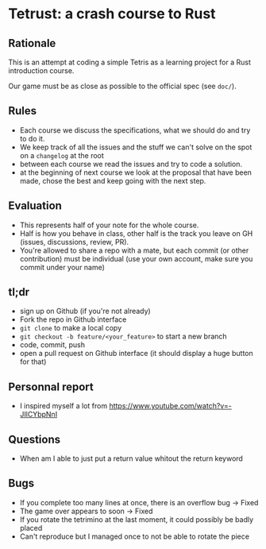 # Tetrust: a crash course to Rust

## Rationale

This is an attempt at coding a simple Tetris as a learning project for a Rust introduction course.

Our game must be as close as possible to the official spec (see `doc/`).  

## Rules

* Each course we discuss the specifications, what we should do and try to do it.
* We keep track of all the issues and the stuff we can't solve on the spot on a `changelog` at the root
* between each course we read the issues and try to code a solution.
* at the beginning of next course we look at the proposal that have been made, chose the best and keep going with the next step.

## Evaluation

* This represents half of your note for the whole course.
* Half is how you behave in class, other half is the track you leave on GH (issues, discussions, review, PR).
* You're allowed to share a repo with a mate, but each commit (or other contribution) must be individual (use your own account, make sure you commit under your name)

## tl;dr

* sign up on Github (if you're not already)
* Fork the repo in Github interface
* `git clone` to make a local copy
* `git checkout -b feature/<your_feature>` to start a new branch 
* code, commit, push
* open a pull request on Github interface (it should display a huge button for that)



## Personnal report
* I inspired myself a lot from https://www.youtube.com/watch?v=-JIlCYbpNnI

## Questions
* When am I able to just put a return value whitout the return keyword

## Bugs
* If you complete too many lines at once, there is an overflow bug -> Fixed
* The game over appears to soon -> Fixed
* If you rotate the tetrimino at the last moment, it could possibly be badly placed
* Can't reproduce but I managed once to not be able to rotate the piece